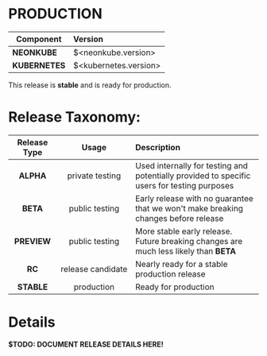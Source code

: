 # PRODUCTION

| Component       | Version                |
| --------------- | :--------------------- |
| **NEONKUBE**    | $<neonkube.version>    |
| **KUBERNETES**  | $<kubernetes.version>  |

This release is **stable** and is ready for production.

# Release Taxonomy:

| Release Type | Usage                   | Description                                                                                        |
| :----------: | :---------------------: | :------------------------------------------------------------------------------------------------- |
| **ALPHA**    | private&nbsp;testing    | Used internally for testing and potentially provided to specific users for testing purposes        |
| **BETA**     | public&nbsp;testing     | Early release with no guarantee that we won't make breaking changes before release                 |
| **PREVIEW**  | public&nbsp;testing     | More stable early release.  Future breaking changes are much less likely than **BETA**             |
| **RC**       | release&nbsp;candidate  | Nearly ready for a stable production release                                                       |
| **STABLE**   | production              | Ready for production                                                                               |

# Details

**$TODO: DOCUMENT RELEASE DETAILS HERE!**
